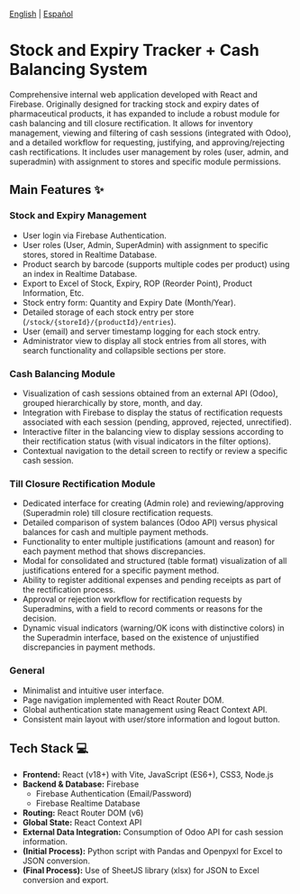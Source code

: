 [English](./README.md) | [Español](./README.es.md) 

# Stock and Expiry Tracker + Cash Balancing System

Comprehensive internal web application developed with React and Firebase. Originally designed for tracking stock and expiry dates of pharmaceutical products, it has expanded to include a robust module for cash balancing and till closure rectification. It allows for inventory management, viewing and filtering of cash sessions (integrated with Odoo), and a detailed workflow for requesting, justifying, and approving/rejecting cash rectifications. It includes user management by roles (user, admin, and superadmin) with assignment to stores and specific module permissions.

## Main Features ✨

### Stock and Expiry Management
* User login via Firebase Authentication.
* User roles (User, Admin, SuperAdmin) with assignment to specific stores, stored in Realtime Database.
* Product search by barcode (supports multiple codes per product) using an index in Realtime Database.
* Export to Excel of Stock, Expiry, ROP (Reorder Point), Product Information, Etc.
* Stock entry form: Quantity and Expiry Date (Month/Year).
* Detailed storage of each stock entry per store (`/stock/{storeId}/{productId}/entries`).
* User (email) and server timestamp logging for each stock entry.
* Administrator view to display all stock entries from all stores, with search functionality and collapsible sections per store.

### Cash Balancing Module
* Visualization of cash sessions obtained from an external API (Odoo), grouped hierarchically by store, month, and day.
* Integration with Firebase to display the status of rectification requests associated with each session (pending, approved, rejected, unrectified).
* Interactive filter in the balancing view to display sessions according to their rectification status (with visual indicators in the filter options).
* Contextual navigation to the detail screen to rectify or review a specific cash session.

### Till Closure Rectification Module
* Dedicated interface for creating (Admin role) and reviewing/approving (Superadmin role) till closure rectification requests.
* Detailed comparison of system balances (Odoo API) versus physical balances for cash and multiple payment methods.
* Functionality to enter multiple justifications (amount and reason) for each payment method that shows discrepancies.
* Modal for consolidated and structured (table format) visualization of all justifications entered for a specific payment method.
* Ability to register additional expenses and pending receipts as part of the rectification process.
* Approval or rejection workflow for rectification requests by Superadmins, with a field to record comments or reasons for the decision.
* Dynamic visual indicators (warning/OK icons with distinctive colors) in the Superadmin interface, based on the existence of unjustified discrepancies in payment methods.

### General
* Minimalist and intuitive user interface.
* Page navigation implemented with React Router DOM.
* Global authentication state management using React Context API.
* Consistent main layout with user/store information and logout button.

## Tech Stack 💻
* **Frontend:** React (v18+) with Vite, JavaScript (ES6+), CSS3, Node.js
* **Backend & Database:** Firebase
    * Firebase Authentication (Email/Password)
    * Firebase Realtime Database
* **Routing:** React Router DOM (v6)
* **Global State:** React Context API
* **External Data Integration:** Consumption of Odoo API for cash session information.
* **(Initial Process):** Python script with Pandas and Openpyxl for Excel to JSON conversion.
* **(Final Process):** Use of SheetJS library (xlsx) for JSON to Excel conversion and export.
